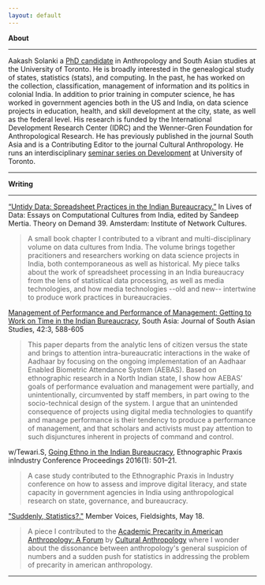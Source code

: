 ```yaml
---
layout: default
---
```


**About**

* * *
Aakash Solanki a [PhD candidate](https://www.anthropology.utoronto.ca/people/directories/graduate-students/aakash-solanki) in Anthropology and South Asian studies at the University of Toronto. He is broadly interested in the genealogical study of states, statistics (stats), and computing. In the past, he has worked on the collection, classification, management of information and its politics in colonial India. In addition to prior training in computer science, he has worked in government agencies both in the US and India, on data science projects in education, health, and skill development at the city, state, as well as the federal level. His research is funded by the International Development Research Center (IDRC) and the Wenner-Gren Foundation for Anthropological Research. He has previously published in the journal South Asia and is a Contributing Editor to the journal Cultural Anthropology. He runs an interdisciplinary [seminar series on Development](http://aakashsolanki.net/utdevsem.html) at University of Toronto.
* * *



**Writing**
* * *

[“Untidy Data: Spreadsheet Practices in the Indian Bureaucracy.”](https://networkcultures.org/blog/publication/lives-of-data-essays-on-computational-cultures-from-india/) In Lives of Data: Essays on Computational Cultures from India, edited by Sandeep Mertia. Theory on Demand 39. Amsterdam: Institute of Network Cultures.

> A small book chapter I contributed to a vibrant and multi-disciplinary volume on data cultures from India. The volume brings together pracitioners and researchers working on data science projects in India, both contemporaneous as well as historical. My piece talks about the work of spreadsheet processing in an India bureaucracy from the lens of statistical data processing, as well as media technologies, and how media technologies --old and new-- intertwine to produce work practices in bureaucracies.


[Management of Performance and Performance of Management: Getting to Work on Time in the Indian Bureaucracy](https://doi.org/10.1080/00856401.2019.1603262), South Asia: Journal of South Asian Studies, 42:3, 588-605

> This paper departs from the analytic lens of citizen versus the state and brings to attention intra-bureaucratic interactions in the wake of Aadhaar by focusing on the ongoing implementation of an Aadhaar Enabled Biometric Attendance System (AEBAS). Based on ethnographic research in a North Indian state, I show how AEBAS’ goals of performance evaluation and management were partially, and unintentionally, circumvented by staff members, in part owing to the socio-technical design of the system. I argue that an unintended consequence of projects using digital media technologies to quantify and manage performance is their tendency to produce a performance of management, and that scholars and activists must pay attention to such disjunctures inherent in projects of command and control.

w/Tewari.S, [Going  Ethno  in  the  Indian  Bureaucracy](https://doi.org/10.1111/1559-8918.2016.01107), Ethnographic Praxis inIndustry Conference Proceedings 2016(1): 501–21.

> A case study contributed to the Ethnographic Praxis in Industry conference on how to assess and improve digital literacy, and state capacity in government agencies in India using anthropological research on state, governance, and bureaucracy.


["Suddenly, Statistics?."](https://culanth.org/fieldsights/suddenly-statistics) Member Voices, Fieldsights, May 18. 

> A piece I contributed to the [Academic Precarity in American Anthropology: A Forum](https://culanth.org/fieldsights/series/academic-precarity-in-american-anthropology-a-forum) by [Cultural Anthropology](https://culanth.org) where I wonder about the dissonance between anthropology's general suspicion of numbers and a sudden push for statistics in addressing the problem of precarity in american anthropology.

* * *
